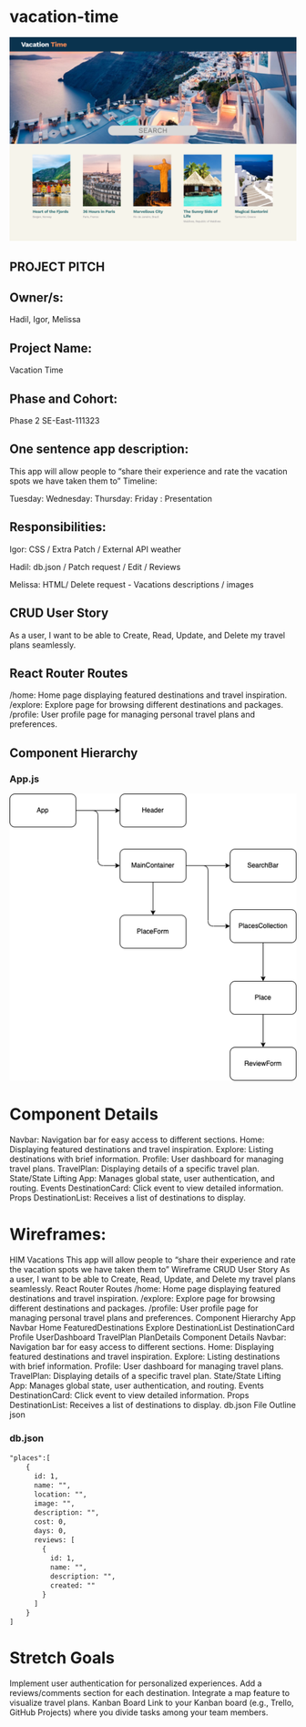 # vacation-time

![demo](./image.webp)


## PROJECT PITCH


## Owner/s:
Hadil, Igor, Melissa

## Project Name:
Vacation Time  

## Phase and Cohort:
Phase 2 SE-East-111323

## One sentence app description:
This app will allow people to “share their experience and rate the vacation spots we have taken them to”
Timeline:

Tuesday:
Wednesday:
Thursday:
Friday : Presentation

## Responsibilities:


Igor: CSS / Extra Patch / External API weather 

Hadil: db.json / Patch request / Edit / Reviews 

Melissa: HTML/ Delete request - Vacations descriptions / images 

## CRUD User Story
As a user, I want to be able to Create, Read, Update, and Delete my travel plans seamlessly.


## React Router Routes
/home: Home page displaying featured destinations and travel inspiration.
/explore: Explore page for browsing different destinations and packages.
/profile: User profile page for managing personal travel plans and preferences.


## Component Hierarchy

### App.js

![demo](./drawio.png)

# Component Details
Navbar: Navigation bar for easy access to different sections.
Home: Displaying featured destinations and travel inspiration.
Explore: Listing destinations with brief information.
Profile: User dashboard for managing travel plans.
TravelPlan: Displaying details of a specific travel plan.
State/State Lifting
App: Manages global state, user authentication, and routing.
Events
DestinationCard: Click event to view detailed information.
Props
DestinationList: Receives a list of destinations to display.







# Wireframes: 

HIM Vacations 
This app will allow people to “share their experience and rate the vacation spots we have taken them to”
Wireframe
CRUD User Story
As a user, I want to be able to Create, Read, Update, and Delete my travel plans seamlessly.
React Router Routes
/home: Home page displaying featured destinations and travel inspiration.
/explore: Explore page for browsing different destinations and packages.
/profile: User profile page for managing personal travel plans and preferences.
Component Hierarchy
App
Navbar
Home
FeaturedDestinations
Explore
DestinationList
DestinationCard
Profile
UserDashboard
TravelPlan
PlanDetails
Component Details
Navbar: Navigation bar for easy access to different sections.
Home: Displaying featured destinations and travel inspiration.
Explore: Listing destinations with brief information.
Profile: User dashboard for managing travel plans.
TravelPlan: Displaying details of a specific travel plan.
State/State Lifting
App: Manages global state, user authentication, and routing.
Events
DestinationCard: Click event to view detailed information.
Props
DestinationList: Receives a list of destinations to display.
db.json File Outline json


### db.json
```
"plaсes":[
    {
      id: 1,
      name: "",
      location: "",
      image: "",
      description: "",
      cost: 0,
      days: 0,
      reviews: [
        {
          id: 1,
          name: "",
          description: "",
          created: ""
        }
      ]
    }
]
```

# Stretch Goals
Implement user authentication for personalized experiences.
Add a reviews/comments section for each destination.
Integrate a map feature to visualize travel plans.
Kanban Board
Link to your Kanban board (e.g., Trello, GitHub Projects) where you divide tasks among your team members.
